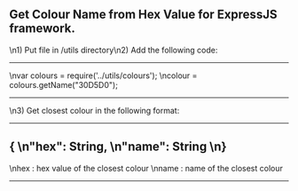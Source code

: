 Get Colour Name from Hex Value for ExpressJS framework.
-------------------------------------------------------

\n1) Put file in /utils directory\n2) Add the following code:

-----------------------------------------

\nvar colours = require('../utils/colours');
\ncolour = colours.getName("30D5D0");

-----------------------------------------

\n3) Get closest colour in the following format:

-----------------------------------------
{
	\n"hex": String,
	\n"name": String
\n}
-----------------------------------------

\nhex 	:	hex value of the closest colour
\nname 	: 	name of the closest colour

-----------------------------------------